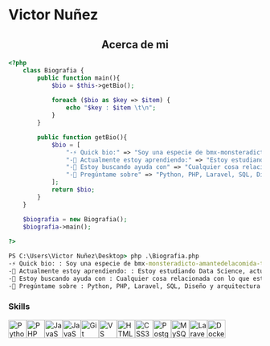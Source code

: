 # Victor Nuñez

<h2 align="center">Acerca de mi</h2>

```php
<?php
    class Biografia {
        public function main(){
            $bio = $this->getBio();
    
            foreach ($bio as $key => $item) {
                echo "$key : $item \t\n";
            }
        }

        public function getBio(){
            $bio = [
                "-⚡ Quick bio:" => "Soy una especie de bmx-monsteradicto-amantedelacomida-trap-rap-coder-programmer-amantedelosgatos.",
                "-🌱 Actualmente estoy aprendiendo:" => "Estoy estudiando Data Science, actualmente hago un Diplomado de Data Science en la USM (Universidad Técnica Federico Santa María)",
                "-🤔 Estoy buscando ayuda con" => "Cualquier cosa relacionada con lo que estoy aprendiendo actualmente 😅",
                "-💬 Pregúntame sobre" => "Python, PHP, Laravel, SQL, Diseño y arquitectura de software, Desarrollo web y SEO",
            ];  
            return $bio;
        }
    }

    $biografia = new Biografia();
    $biografia->main();
    
?>
```
```bat
PS C:\Users\Victor Nuñez\Desktop> php .\Biografia.php
-⚡ Quick bio: : Soy una especie de bmx-monsteradicto-amantedelacomida-trap-rap-coder-programmer-amantedelosgatos. 
-🌱 Actualmente estoy aprendiendo: : Estoy estudiando Data Science, actualmente hago un Diplomado de Data Science en la USM (Universidad Técnica Federico Santa María) 
-🤔 Estoy buscando ayuda con : Cualquier cosa relacionada con lo que estoy aprendiendo actualmente 😅 
-💬 Pregúntame sobre : Python, PHP, Laravel, SQL, Diseño y arquitectura de software, Desarrollo web y SEO 
```

### Skills

<p align="left">
<a href="https://www.python.org/" target="_blank" rel="noreferrer"><img src="https://raw.githubusercontent.com/danielcranney/readme-generator/main/public/icons/skills/python-colored.svg" width="36" height="36" alt="Python" /></a><a href="https://www.php.net/" target="_blank" rel="noreferrer"><img src="https://raw.githubusercontent.com/danielcranney/readme-generator/main/public/icons/skills/php-colored.svg" width="36" height="36" alt="PHP" /></a><a href="https://developer.mozilla.org/en-US/docs/Web/JavaScript" target="_blank" rel="noreferrer"><img src="https://raw.githubusercontent.com/danielcranney/readme-generator/main/public/icons/skills/react-colored.svg" width="36" height="36" alt="JavaScript" /></a><img src="https://raw.githubusercontent.com/danielcranney/readme-generator/main/public/icons/skills/javascript-colored.svg" width="36" height="36" alt="JavaScript" /></a><a href="https://git-scm.com/" target="_blank" rel="noreferrer"><img src="https://raw.githubusercontent.com/danielcranney/readme-generator/main/public/icons/skills/git-colored.svg" width="36" height="36" alt="Git" /></a><a href="https://code.visualstudio.com/" target="_blank" rel="noreferrer"><img src="https://raw.githubusercontent.com/danielcranney/readme-generator/main/public/icons/skills/visualstudiocode.svg" width="36" height="36" alt="VS Code" /></a><a href="https://developer.mozilla.org/en-US/docs/Glossary/HTML5" target="_blank" rel="noreferrer"><img src="https://raw.githubusercontent.com/danielcranney/readme-generator/main/public/icons/skills/html5-colored.svg" width="36" height="36" alt="HTML5" /></a><a href="https://www.w3.org/TR/CSS/#css" target="_blank" rel="noreferrer"><img src="https://raw.githubusercontent.com/danielcranney/readme-generator/main/public/icons/skills/css3-colored.svg" width="36" height="36" alt="CSS3" /></a><a href="https://www.postgresql.org/" target="_blank" rel="noreferrer"><img src="https://raw.githubusercontent.com/danielcranney/readme-generator/main/public/icons/skills/postgresql-colored.svg" width="36" height="36" alt="PostgreSQL" /></a><a href="https://www.mysql.com/" target="_blank" rel="noreferrer"><img src="https://raw.githubusercontent.com/danielcranney/readme-generator/main/public/icons/skills/mysql-colored.svg" width="36" height="36" alt="MySQL" /></a><a href="https://laravel.com/" target="_blank" rel="noreferrer"><img src="https://raw.githubusercontent.com/danielcranney/readme-generator/main/public/icons/skills/laravel-colored.svg" width="36" height="36" alt="Laravel" /></a><a href="https://www.docker.com/" target="_blank" rel="noreferrer"><img src="https://raw.githubusercontent.com/danielcranney/readme-generator/main/public/icons/skills/docker-colored.svg" width="36" height="36" alt="Docker" /></a>
</p>
